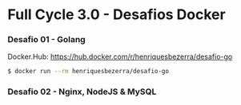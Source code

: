 # Full Cycle 3.0 - Desafios Docker

### Desafio 01 - Golang

Docker.Hub: https://hub.docker.com/r/henriquesbezerra/desafio-go

```bash
$ docker run --rm henriquesbezerra/desafio-go
```

### Desafio 02 - Nginx, NodeJS & MySQL
